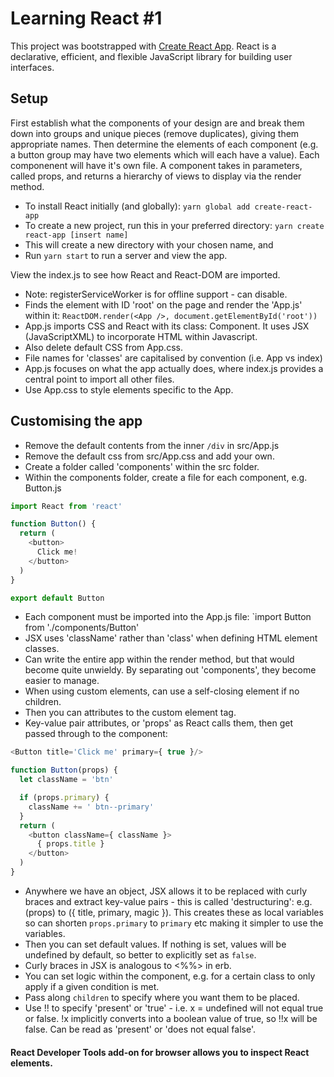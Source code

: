 # Learning React #1

This project was bootstrapped with [Create React App](https://github.com/facebookincubator/create-react-app).
React is a declarative, efficient, and flexible JavaScript library for building user interfaces.

## Setup
First establish what the components of your design are and break them down into groups and unique pieces (remove duplicates), giving them appropriate names.
Then determine the elements of each component (e.g. a button group may have two elements which will each have a value). 
Each componenent will have it's own file.
A component takes in parameters, called props, and returns a hierarchy of views to display via the render method.

- To install React initially (and globally): ``yarn global add create-react-app``
- To create a new project, run this in your preferred directory: ``yarn create react-app [insert name]``
- This will create a new directory with your chosen name, and 
- Run ``yarn start`` to run a server and view the app.

View the index.js to see how React and React-DOM are imported. 
- Note: registerServiceWorker is for offline support - can disable.
- Finds the element with ID 'root' on the page and render the 'App.js' within it:
`ReactDOM.render(<App />, document.getElementById('root'))`
- App.js imports CSS and React with its class: Component. It uses JSX (JavaScriptXML) to incorporate HTML within Javascript. 
- Also delete default CSS from App.css.
- File names for 'classes' are capitalised by convention (i.e. App vs index)
- App.js focuses on what the app actually does, where index.js provides a central point to import all other files. 
- Use App.css to style elements specific to the App. 

## Customising the app
- Remove the default contents from the inner ``/div`` in src/App.js
- Remove the default css from src/App.css and add your own.
- Create a folder called 'components' within the src folder.
- Within the components folder, create a file for each component, e.g. Button.js
```javascript
import React from 'react'

function Button() {
  return (
    <button>
      Click me!
    </button>
  )
}

export default Button
```
- Each component must be imported into the App.js file:
`import Button from './components/Button'
- JSX uses 'className' rather than 'class' when defining HTML element classes.
- Can write the entire app within the render method, but that would become quite unwieldy. By separating out 'components', they become easier to manage. 
- When using custom elements, can use a self-closing element if no children. 
- Then you can attributes to the custom element tag. 
- Key-value pair attributes, or 'props' as React calls them, then get passed through to the component: 
```javascript
<Button title='Click me' primary={ true }/>

function Button(props) {
  let className = 'btn'

  if (props.primary) {
    className += ' btn--primary'
  }
  return (
    <button className={ className }>
      { props.title }
    </button>
  )
}
```
- Anywhere we have an object, JSX allows it to be replaced with curly braces and extract key-value pairs - this is called 'destructuring': e.g. (props) to ({ title, primary, magic }). This creates these as local variables so can shorten ``props.primary`` to ``primary`` etc making it simpler to use the variables.
- Then you can set default values. If nothing is set, values will be undefined by default, so better to explicitly set as `false`.
- Curly braces in JSX is analogous to <%%> in erb. 
- You can set logic within the component, e.g. for a certain class to only apply if a given condition is met.
- Pass along ``children`` to specify where you want them to be placed.
- Use !! to specify 'present' or 'true' - i.e. x = undefined will not equal true or false. !x implicitly converts into a boolean value of true, so !!x will be false. Can be read as 'present' or 'does not equal false'. 

#### React Developer Tools add-on for browser allows you to inspect React elements.